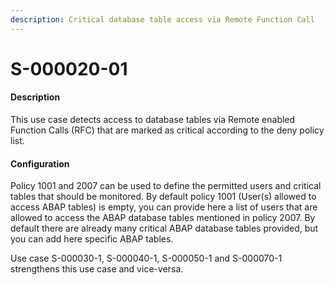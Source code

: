 ```yaml
---
description: Critical database table access via Remote Function Call
---
```


# S-000020-01

#### Description

This use case detects access to database tables via Remote enabled Function Calls (RFC) that are marked as critical  according to the deny policy list.&#x20;

#### Configuration

Policy 1001 and 2007 can be used to define the permitted users and critical tables that should be monitored. By default policy 1001 (User(s) allowed to access ABAP tables) is empty, you can provide here a list of users that are allowed to access the ABAP database tables mentioned in policy 2007. By default there are already many critical ABAP database tables provided, but you can add here specific ABAP tables.

Use case S-000030-1, S-000040-1, S-000050-1 and S-000070-1 strengthens this use case and vice-versa.
